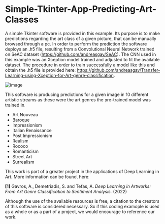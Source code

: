 # Simple-Tkinter-App-Predicting-Art-Classes

  A simple Tkinter software is provided in this example. Its purpose is to make predictions regarding the art class of a given picture, that can be manually browsed through a pc. In order to perform the prediction the software deploys an .h5 file, resulting from a Convolutional Neural Network trained on SeAC dataset (https://github.com/andreasgav/SeAC). The CNN used in this example was an Xception model trained and adjusted to fit the available dataset. The procedure in order to train successfully a model like this and obtain the .h5 file is provided here: https://github.com/andreasgav/Transfer-Learning-using-Xception-for-Art-genre-classification.

![image]([https://github.com/andreasgav/Simple-Tkinter-App-Predicting-Art-Classes/blob/b5c99b5c3bd065f45ec2b3cf10f6c951ab650ae9/image_2022-09-14_102112618.png](https://github.com/andreasgav/Simple-Tkinter-App-Predicting-Art-Classes/blob/6774b3bf54214549b3c8e3032c5875d593afa68a/Tkinter%20software%20for%20art%20class%20prediction.png))
  
This software is producing predictions for a given image in 10 different artistic streams as these were the art genres the pre-trained model was trained in.

- Art Nouveau
- Baroque
- Impressionism
- Italian Renaissance
- Post Impressionism
- Realism
- Rococo
- Romanticism
- Street Art
- Surrealism

This work is part of a greater project in the applications of Deep Learning in Art. More information can be found, here:

**[1]** Gavros, A., Demetriadis, S. and Tefas, A. _Deep Learning in Artworks: From Art Genre Classification to Sentiment Analysis._ (2022)

Although the use of the available resources is free, a citation to the creators of this software is considered necessary. So if this coding examople is used as a whole or as a part of a project, we would encourage to reference our work.
